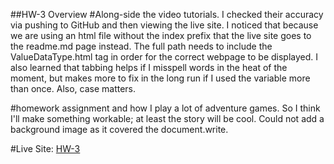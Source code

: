 ##HW-3 Overview
#Along-side the video tutorials.
I checked their accuracy via pushing
to GitHub and then viewing the live site. I noticed that because we are using an
html file without the index prefix that the live site goes to the readme.md page
instead. The full path needs to include the ValueDataType.html tag in order
 for the correct webpage to be displayed. I also learned that tabbing helps if I
 misspell words in the heat of the moment, but makes more to fix in the long run
 if I used the variable more than once. Also, case matters.

#homework assignment and how
 I play a lot of adventure games. So I think I'll make
 something workable; at least the story will be cool.
 Could not add a background image as it covered the document.write. 

#Live Site:
[HW-3](https://ewilsey.github.io/MART441/HW-3/)
